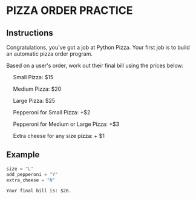 # PIZZA ORDER PRACTICE

## Instructions

Congratulations, you've got a job at Python Pizza. Your first job is to build an automatic pizza order program.

Based on a user's order, work out their final bill using the prices below:

&emsp; Small Pizza: $15

&emsp; Medium Pizza: $20

&emsp; Large Pizza: $25

&emsp; Pepperoni for Small Pizza: +$2

&emsp; Pepperoni for Medium or Large Pizza: +$3

&emsp; Extra cheese for any size pizza: + $1

## Example

```python
size = "L"
add_pepperoni = "Y"
extra_cheese = "N"
```
```
Your final bill is: $28.
```